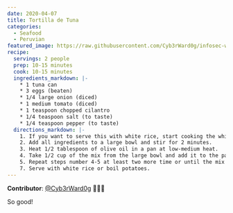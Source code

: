 ```yaml
---
date: 2020-04-07
title: Tortilla de Tuna
categories:
  - Seafood
  - Peruvian
featured_image: https://raw.githubusercontent.com/Cyb3rWard0g/infosec-well-done/master/docs/images/posts/tortilla-de-tuna.jpg
recipe:
  servings: 2 people
  prep: 10-15 minutes
  cook: 10-15 minutes
  ingredients_markdown: |-
    * 1 tuna can
    * 3 eggs (beaten)
    * 1/4 large onion (diced)
    * 1 medium tomato (diced)
    * 1 teaspoon chopped cilantro
    * 1/4 teaspoon salt (to taste)
    * 1/4 teaspoon pepper (to taste)
  directions_markdown: |-
    1. If you want to serve this with white rice, start cooking the white rice now if you have not done it yet.
    2. Add all ingredients to a large bowl and stir for 2 minutes.
    3. Heat 1/2 tablespoon of olive oil in a pan at low-medium heat.
    4. Take 1/2 cup of the mix from the large bowl and add it to the pan. Cook it as if you were frying an egg (both sides). Once it is done, move it to your serving plate.
    5. Repeat steps number 4-5 at least two more time or until the mix is gone.
    7. Serve with white rice or boil potatoes.
---
```


**Contributor**: [@Cyb3rWard0g](https://twitter.com/Cyb3rWard0g) 🧑🏽‍🍳

So good!
